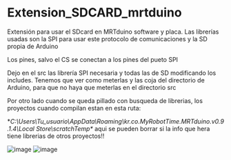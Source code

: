 # Extension_SDCARD_mrtduino
Extensión para usar el SDcard en MRTduino software y placa. 
Las librerías usadas son la SPI para usar este protocolo de comunicaciones y la SD propia de Arduino 

Los pines, salvo el CS se conectan a los pines del pueto SPI

Dejo en el src las librería SPI necesaria y todas las de SD modificando los includes. Tenemos que ver como meterlas y las coja del directorio de Arduino, para que no haya que meterlas en el directorio src

Por otro lado cuando se queda pillado con busqueda de librerias, los proyectos cuando compilan estan en esta ruta:

**C:\Users\Tu_usuario\AppData\Roaming\kr.co.MyRobotTime.MRTduino.v0.9.1.4\Local Store\scratchTemp\**  aqui se pueden borrar si la info que hera tiene librerias de otros proyectos!!

![image](https://user-images.githubusercontent.com/28557392/27502363-c419048c-5873-11e7-9e93-c19e19ba2132.png)
![image](https://user-images.githubusercontent.com/28557392/27502374-d6573e34-5873-11e7-8413-560606f7d33a.png)









